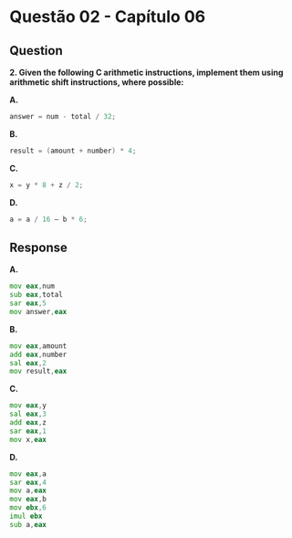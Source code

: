 # Questão 02 - Capítulo 06

## Question

**<p>2. Given the following C arithmetic instructions, implement them using arithmetic
shift instructions, where possible:</p>**

**A.**
 ```c
answer = num - total / 32;
```
**B.**
 ```c
 result = (amount + number) * 4;
```
**C.**
 ```c
 x = y * 8 + z / 2;
```
**D.**
 ```c
 a = a / 16 – b * 6; 
```


## Response

**A.**
```asm
mov eax,num
sub eax,total
sar eax,5
mov answer,eax
```
**B.**
```asm
mov eax,amount
add eax,number
sal eax,2 
mov result,eax 
```
**C.**
```asm
mov eax,y
sal eax,3
add eax,z
sar eax,1
mov x,eax
```
**D.**
```asm
mov eax,a
sar eax,4
mov a,eax
mov eax,b
mov ebx,6
imul ebx
sub a,eax
```
